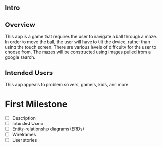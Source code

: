 ## Intro

## Overview
This app is a game that requires the user to navigate a ball through a maze. In order to move the 
ball, the user will have to tilt the device, rather than using the touch screen. There are various
levels of difficulty for the user to choose from.  The mazes will be constructed using images pulled
from a google search.


## Intended Users
 This app appeals to problem solvers, gamers, kids, and more. 
 
 # First Milestone
 
* [ ] Description
* [ ] Intended Users
* [ ] Entity-relationship diagrams (ERDs)
* [ ] Wireframes
* [ ] User stories